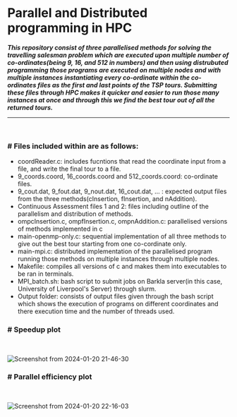 # Parallel and Distributed programming in HPC
<i><b>
This repository consist of three parallelised methods for solving the travelling salesman problem 
which are executed upon multiple number of co-ordinates(being 9, 16, and 512 in numbers) and then 
using distrubuted programming those programs are executed on multiple nodes and with multiple instances instantiating
every co-ordinate within the co-ordinates files as the first and last points of the TSP tours. Submitting these files through HPC makes it 
quicker and easier to run those many instances at once and through this we find the best tour out of all the
returned tours.
</i></b>
<hr>
<br>

### # Files included within are as follows:
- coordReader.c: includes fucntions that read the coordinate input from a file, and write the final tour to a file.
- 9_coords.coord, 16_coords.coord and 512_coords.coord: co-ordinate files.
- 9_cout.dat, 9_fout.dat, 9_nout.dat, 16_cout.dat, ... : expected output files from the three methods(cInsertion, fInsertion, and nAddition).
- Continuous Assessment files 1 and 2: files including outline of the parallelism and distribution of methods.
- ompcInsertion.c, ompfInsertion.c, ompnAddition.c: parallelised versions of methods implemented in c
- main-openmp-only.c: sequential implementation of all three methods to give out the best tour starting from one co-cordinate only.
- main-mpi.c: distributed implementation of the parallelised program running those methods on multiple instances through multiple nodes.
- Makefile: compiles all versions of c and makes them into executables to be ran in terminals.
- MPI_batch.sh: bash script to submit jobs on Barkla server(in this case, University of Liverpool's Server) through slurm.
- Output folder: consists of output files given through the bash script which shows the execution of programs on different coordinates and there execution time and the number of threads used.

### # Speedup plot
<br>

![Screenshot from 2024-01-20 21-46-30](https://github.com/harisUOL/MCMP/assets/146499851/887f77d1-6fe5-4147-a073-57314c8ed241)

### # Parallel efficiency plot
<br>

![Screenshot from 2024-01-20 22-16-03](https://github.com/harisUOL/MCMP/assets/146499851/649c01c4-1360-4d6f-a9ff-48c3c0119003)
